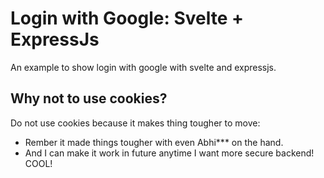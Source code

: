 # Login with Google: Svelte + ExpressJs

An example to show login with google with svelte and expressjs.

## Why not to use cookies?

Do not use cookies because it makes thing tougher to move:

- Rember it made things tougher with even Abhi\*\*\* on the hand.
- And I can make it work in future anytime I want more secure backend! COOL!
